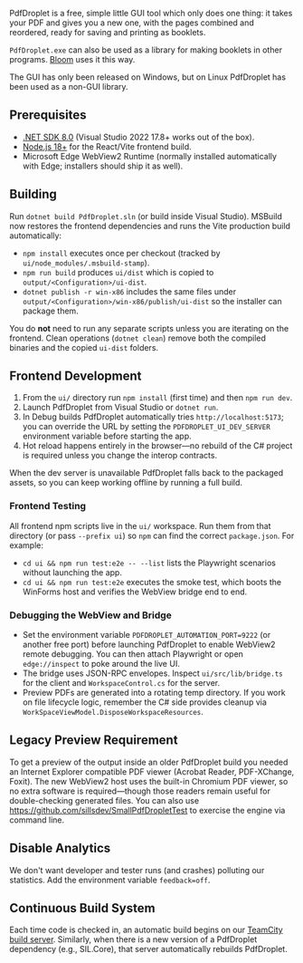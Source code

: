 PdfDroplet is a free, simple little GUI tool which only does one thing: it takes your PDF and gives you a new one, with the pages combined and reordered, ready for saving and printing as booklets.

`PdfDroplet.exe` can also be used as a library for making booklets in other programs. [Bloom](https://github.com/BloomBooks/BloomDesktop) uses it this way.

The GUI has only been released on Windows, but on Linux PdfDroplet has been used as a non-GUI library.

## Prerequisites

- [.NET SDK 8.0](https://dotnet.microsoft.com/download) (Visual Studio 2022 17.8+ works out of the box).
- [Node.js 18+](https://nodejs.org/) for the React/Vite frontend build.
- Microsoft Edge WebView2 Runtime (normally installed automatically with Edge; installers should ship it as well).

## Building

Run `dotnet build PdfDroplet.sln` (or build inside Visual Studio). MSBuild now restores the frontend dependencies and runs the Vite production build automatically:

- `npm install` executes once per checkout (tracked by `ui/node_modules/.msbuild-stamp`).
- `npm run build` produces `ui/dist` which is copied to `output/<Configuration>/ui-dist`.
- `dotnet publish -r win-x86` includes the same files under `output/<Configuration>/win-x86/publish/ui-dist` so the installer can package them.

You do **not** need to run any separate scripts unless you are iterating on the frontend. Clean operations (`dotnet clean`) remove both the compiled binaries and the copied `ui-dist` folders.

## Frontend Development

1. From the `ui/` directory run `npm install` (first time) and then `npm run dev`.
2. Launch PdfDroplet from Visual Studio or `dotnet run`.
3. In Debug builds PdfDroplet automatically tries `http://localhost:5173`; you can override the URL by setting the `PDFDROPLET_UI_DEV_SERVER` environment variable before starting the app.
4. Hot reload happens entirely in the browser—no rebuild of the C# project is required unless you change the interop contracts.

When the dev server is unavailable PdfDroplet falls back to the packaged assets, so you can keep working offline by running a full build.

### Frontend Testing

All frontend npm scripts live in the `ui/` workspace. Run them from that directory (or pass `--prefix ui`) so `npm` can find the correct `package.json`. For example:

- `cd ui && npm run test:e2e -- --list` lists the Playwright scenarios without launching the app.
- `cd ui && npm run test:e2e` executes the smoke test, which boots the WinForms host and verifies the WebView bridge end to end.

### Debugging the WebView and Bridge

- Set the environment variable `PDFDROPLET_AUTOMATION_PORT=9222` (or another free port) before launching PdfDroplet to enable WebView2 remote debugging. You can then attach Playwright or open `edge://inspect` to poke around the live UI.
- The bridge uses JSON-RPC envelopes. Inspect `ui/src/lib/bridge.ts` for the client and `WorkspaceControl.cs` for the server.
- Preview PDFs are generated into a rotating temp directory. If you work on file lifecycle logic, remember the C# side provides cleanup via `WorkSpaceViewModel.DisposeWorkspaceResources`.

## Legacy Preview Requirement

To get a preview of the output inside an older PdfDroplet build you needed an Internet Explorer compatible PDF viewer (Acrobat Reader, PDF-XChange, Foxit). The new WebView2 host uses the built-in Chromium PDF viewer, so no extra software is required—though those readers remain useful for double-checking generated files. You can also use https://github.com/sillsdev/SmallPdfDropletTest to exercise the engine via command line.

## Disable Analytics

We don't want developer and tester runs (and crashes) polluting our statistics. Add the environment variable `feedback=off`.

## Continuous Build System

Each time code is checked in, an automatic build begins on our [TeamCity build server](http://build.palaso.org/project.html?projectId=PdfDroplet). Similarly, when there is a new version of a PdfDroplet dependency (e.g., SIL.Core), that server automatically rebuilds PdfDroplet.
